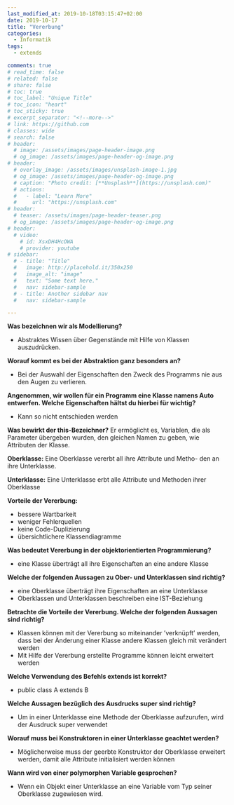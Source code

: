 ```yaml
---
last_modified_at: 2019-10-18T03:15:47+02:00
date: 2019-10-17
title: "Vererbung"
categories:
  - Informatik
tags:
  - extends

comments: true
# read_time: false
# related: false
# share: false
# toc: true
# toc_label: "Unique Title"
# toc_icon: "heart"
# toc_sticky: true
# excerpt_separator: "<!--more-->"
# link: https://github.com
# classes: wide
# search: false
# header:
  # image: /assets/images/page-header-image.png
  # og_image: /assets/images/page-header-og-image.png
# header:
  # overlay_image: /assets/images/unsplash-image-1.jpg
  # og_image: /assets/images/page-header-og-image.png
  # caption: "Photo credit: [**Unsplash**](https://unsplash.com)"
  # actions:
  #   - label: "Learn More"
  #     url: "https://unsplash.com"
# header:
  # teaser: /assets/images/page-header-teaser.png
  # og_image: /assets/images/page-header-og-image.png
# header:
  # video:
    # id: XsxDH4HcOWA
    # provider: youtube
# sidebar:
  # - title: "Title"
  #   image: http://placehold.it/350x250
  #   image_alt: "image"
  #   text: "Some text here."
  #   nav: sidebar-sample
  # - title: Another sidebar nav
  #   nav: sidebar-sample

---
```


**Was bezeichnen wir als Modellierung?**

- Abstraktes Wissen über Gegenstände mit Hilfe von Klassen auszudrücken.



**Worauf kommt es bei der Abstraktion ganz besonders an?**

- Bei der Auswahl der Eigenschaften den Zweck des Programms nie aus den Augen zu verlieren.



**Angenommen, wir wollen für ein Programm eine Klasse namens Auto entwerfen. Welche Eigenschaften hältst du hierbei für wichtig?**

- Kann so nicht entschieden werden



**Was bewirkt der this-Bezeichner?**
Er ermöglicht es, Variablen, die als Parameter übergeben wurden, den
gleichen Namen zu geben, wie Attributen der Klasse.



**Oberklasse:**
Eine Oberklasse vererbt all ihre Attribute und Metho-
den an ihre Unterklasse.

**Unterklasse:**
Eine Unterklasse erbt alle Attribute und Methoden
ihrer Oberklasse



**Vorteile der Vererbung:**

- bessere Wartbarkeit
- weniger Fehlerquellen
- keine Code-Duplizierung
- übersichtlichere Klassendiagramme



**Was bedeutet Vererbung in der objektorientierten Programmierung?**

- eine Klasse überträgt all ihre Eigenschaften an eine andere Klasse



**Welche der folgenden Aussagen zu Ober- und Unterklassen sind richtig?**

- eine Oberklasse überträgt ihre Eigenschaften an eine Unterklasse
- Oberklassen und Unterklassen beschreiben eine IST-Beziehung



**Betrachte die Vorteile der Vererbung. Welche der folgenden Aussagen sind richtig?**

- Klassen können mit der Vererbung so miteinander ’verknüpft’ werden, dass bei der Änderung einer Klasse andere Klassen gleich mit verändert werden
- Mit Hilfe der Vererbung erstellte Programme können leicht erweitert werden



**Welche Verwendung des Befehls extends ist korrekt?**

- public class A extends B



**Welche Aussagen bezüglich des Ausdrucks super sind richtig?**

- Um in einer Unterklasse eine Methode der Oberklasse aufzurufen, wird der Ausdruck super verwendet



**Worauf muss bei Konstruktoren in einer Unterklasse geachtet werden?**

- Möglicherweise muss der geerbte Konstruktor der Oberklasse erweitert werden, damit alle Attribute initialisiert werden können



**Wann wird von einer polymorphen Variable gesprochen?**

- Wenn ein Objekt einer Unterklasse an eine Variable vom Typ seiner Oberklasse zugewiesen wird.
